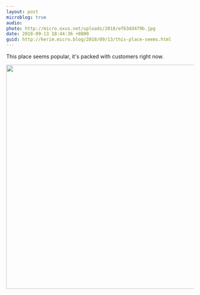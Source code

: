 ```yaml
---
layout: post
microblog: true
audio: 
photo: http://micro.oxus.net/uploads/2018/ef63dd479b.jpg
date: 2018-09-13 18:44:36 +0800
guid: http://kerim.micro.blog/2018/09/13/this-place-seems.html
---
```

This place seems popular, it's packed with customers right now.

<img src="http://micro.oxus.net/uploads/2018/ef63dd479b.jpg" width="562" height="600" />
